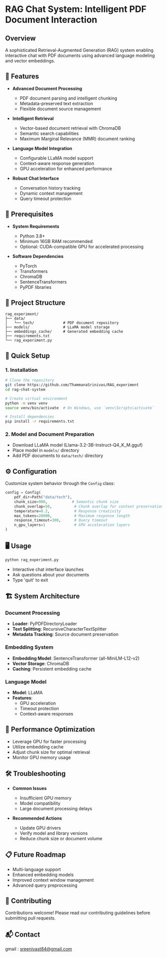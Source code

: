 # RAG Chat System: Intelligent PDF Document Interaction

## Overview
A sophisticated Retrieval-Augmented Generation (RAG) system enabling interactive chat with PDF documents using advanced language modeling and vector embeddings.

## 🌟 Features
- **Advanced Document Processing**
  - PDF document parsing and intelligent chunking
  - Metadata-preserved text extraction
  - Flexible document source management

- **Intelligent Retrieval**
  - Vector-based document retrieval with ChromaDB
  - Semantic search capabilities
  - Maximum Marginal Relevance (MMR) document ranking

- **Language Model Integration**
  - Configurable LLaMA model support
  - Context-aware response generation
  - GPU acceleration for enhanced performance

- **Robust Chat Interface**
  - Conversation history tracking
  - Dynamic context management
  - Query timeout protection

## 🔧 Prerequisites
- **System Requirements**
  - Python 3.8+
  - Minimum 16GB RAM recommended
  - Optional: CUDA-compatible GPU for accelerated processing

- **Software Dependencies**
  - PyTorch
  - Transformers
  - ChromaDB
  - SentenceTransformers
  - PyPDF libraries

## 📂 Project Structure
```
rag_experiment/
├── data/
│   └── tech/             # PDF document repository
├── models/               # LLaMA model storage
├── embeddings_cache/     # Generated embedding cache
├── requirements.txt
└── rag_experiment.py
```

## 🚀 Quick Setup

### 1. Installation
```bash
# Clone the repository
git clone https://github.com/ThammanaSrinivas/RAG_experiment
cd rag-chat-system

# Create virtual environment
python -m venv venv
source venv/bin/activate  # On Windows, use `venv\Scripts\activate`

# Install dependencies
pip install -r requirements.txt
```

### 2. Model and Document Preparation
- Download LLaMA model (Llama-3.2-3B-Instruct-Q4_K_M.gguf)
- Place model in `models/` directory
- Add PDF documents to `data/tech/` directory

## ⚙️ Configuration
Customize system behavior through the `Config` class:

```python
config = Config(
    pdf_dir=Path("data/tech"),
    chunk_size=900,           # Semantic chunk size
    chunk_overlap=50,          # Chunk overlap for context preservation
    temperature=0.2,           # Response creativity
    max_tokens=20000,          # Maximum response length
    response_timeout=300,      # Query timeout
    n_gpu_layers=1             # GPU acceleration layers
)
```

## 🖥️ Usage
```bash
python rag_experiment.py
```
- Interactive chat interface launches
- Ask questions about your documents
- Type 'quit' to exit

## 🏗️ System Architecture

### Document Processing
- **Loader**: PyPDFDirectoryLoader
- **Text Splitting**: RecursiveCharacterTextSplitter
- **Metadata Tracking**: Source document preservation

### Embedding System
- **Embedding Model**: SentenceTransformer (all-MiniLM-L12-v2)
- **Vector Storage**: ChromaDB
- **Caching**: Persistent embedding cache

### Language Model
- **Model**: LLaMA
- **Features**:
  - GPU acceleration
  - Timeout protection
  - Context-aware responses

## 🚀 Performance Optimization
- Leverage GPU for faster processing
- Utilize embedding cache
- Adjust chunk size for optimal retrieval
- Monitor GPU memory usage

## 🛠️ Troubleshooting
- **Common Issues**
  - Insufficient GPU memory
  - Model compatibility
  - Large document processing delays

- **Recommended Actions**
  - Update GPU drivers
  - Verify model and library versions
  - Reduce chunk size or document volume

## 📋 Future Roadmap
- Multi-language support
- Enhanced embedding models
- Improved context window management
- Advanced query preprocessing

## 🤝 Contributing
Contributions welcome! Please read our contributing guidelines before submitting pull requests.

## 📬 Contact
gmail : sreenivast84@gmail.com
